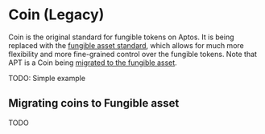 # Coin (Legacy)

Coin is the original standard for fungible tokens on Aptos. It is being replaced with
the [fungible asset standard](fungible_assets.md), which allows for much more flexibility and more fine-grained control
over the fungible tokens. Note that APT is a Coin
being [migrated to the fungible asset](#migrating-coins-to-fungible-asset).

TODO: Simple example

## Migrating coins to Fungible asset

TODO